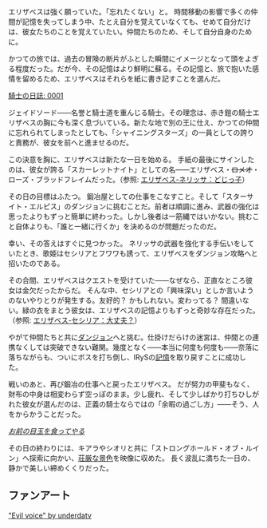 <!-- title: エリザベス・ローズ・ブラッドフレイム -->
<!-- status: 生存 -->

エリザベスは強く願っていた。「忘れたくない」と。
時間移動の影響で多くの仲間が記憶を失ってしまう中、たとえ自分を覚えていなくても、せめて自分だけは、彼女たちのことを覚えていたい。仲間たちのため、そして自分自身のために。

かつての旅では、過去の冒険の断片がふとした瞬間にイメージとなって頭をよぎる程度だった。だが今、その記憶はより鮮明に蘇る。その記憶と、旅で抱いた感情を留めるため、エリザベスはそれらを紙に書き記すことを選んだ。

[騎士の日誌: 0001](#embed:https://www.youtube.com/live/wnQuawM-3Jc?si=F8vVFLc7Z6fvVmx5&t=141)

ジェイドソード――名誉と騎士道を重んじる騎士。その理念は、赤き鎧の騎士エリザベスの胸に今も深く息づいている。新たな地で別の王に仕え、かつての仲間に忘れられてしまったとしても、「シャイニングスターズ」の一員としての誇りと責務が、彼女を前へと進ませるのだ。

この決意を胸に、エリザベスは新たな一日を始める。
手紙の最後にサインしたのは、彼女が誇る「スカーレットナイト」としての名――エリザベス・~~ロメオ~~・ローズ・ブラッドフレイムだった。（参照: [エリザベス-ネリッサ：どじっ子](#edge:liz-nerissa)）

その日の目標はふたつ。
鍛冶屋としての仕事をこなすこと。そして「スターサイト・エルピス」のダンジョンに挑むことだ。前者は順調に進み、武器の強化は思ったよりもずっと簡単に終わった。しかし後者は一筋縄ではいかない。挑むこと自体よりも、「誰と一緒に行くか」を決めるのが問題だったのだ。

幸い、その答えはすぐに見つかった。
ネリッサの武器を強化する手伝いをしていたとき、歌姫はセシリアとフワワも誘って、エリザベスをダンジョン攻略へと招いたのである。

その合間、エリザベスはクエストを受けていた――なぜなら、正直なところ彼女は金欠だったからだ。
そんな中、セシリアとの「興味深い」としか言いようのないやりとりが発生する。友好的？ かもしれない。変わってる？ 間違いない。緑の衣をまとう彼女は、エリザベスの記憶よりもずっと奇妙な存在だった。（参照: [エリザベス-セシリア：大丈夫？](#edge:cecilia-liz)）

やがて仲間たちと共に[ダンジョン](https://www.youtube.com/live/wnQuawM-3Jc?si=RswqYsQvMw0bMKm5&t=4650)へと挑む。仕掛けだらけの迷宮は、仲間との連携なくしては突破できない難関。幾度となく――本当に何度も何度も――奈落に落ちながらも、ついにボスを打ち倒し、IRySの[記憶](https://www.youtube.com/live/wnQuawM-3Jc?si=zwOuOP18N9MN1rsA&t=7953)を取り戻すことに成功した。

戦いのあと、再び鍛冶の仕事へと戻ったエリザベス。
だが努力の甲斐もなく、財布の中身は相変わらず空っぽのまま。少し疲れ、そして少しばかり打ちひしがれた彼女が選んだのは、正義の騎士ならではの「余暇の過ごし方」――そう、人をからかうことだった。

[_お前の目玉を食ってやる_](#embed:https://www.youtube.com/live/wnQuawM-3Jc?si=uwFsQZoNgN5PsqYa&t=9848)

その日の終わりには、キアラやシオリと共に「ストロングホールド・オブ・ルイン」へ探索に向かい、[荘厳な景色](https://www.youtube.com/live/wnQuawM-3Jc?si=P3mmCuJ4ecTixSHu&t=13604)を映像に収めた。
長く波乱に満ちた一日の、静かで美しい締めくくりだった。

## ファンアート

["Evil voice" by underdatv](https://x.com/underdatv/status/1919463544581718116)

<!-- bijou, raora, ina, irys, cecilia -->